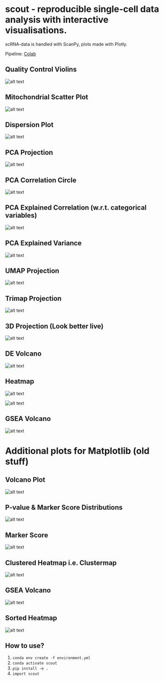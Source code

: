 # scout - reproducible single-cell data analysis with interactive visualisations.

scRNA-data is handled with ScanPy, plots made with Plotly.

Pipeline: [Colab](https://colab.research.google.com/drive/1qSTiDNZSUnKlgyuTNfLeLR9TIGKJY1cp?usp=sharing)

## Quality Control Violins
![alt text](https://github.com/lutrarutra/scout/blob/main/figures/qc_violin.png?raw=true)

## Mitochondrial Scatter Plot
![alt text](https://github.com/lutrarutra/scout/blob/main/figures/mt_plot.png?raw=true)

## Dispersion Plot
![alt text](https://github.com/lutrarutra/scout/blob/main/figures/dispersion_plot.png?raw=true)

## PCA Projection
![alt text](https://github.com/lutrarutra/scout/blob/main/figures/pca_projection_plot.png?raw=true)

## PCA Correlation Circle
![alt text](https://github.com/lutrarutra/scout/blob/main/figures/pca_corr_circle.png?raw=true)

## PCA Explained Correlation (w.r.t. categorical variables)
![alt text](https://github.com/lutrarutra/scout/blob/main/figures/pca_explain_corr.png?raw=true)

## PCA Explained Variance
![alt text](https://github.com/lutrarutra/scout/blob/main/figures/pca_explain_var.png?raw=true)

## UMAP Projection
![alt text](https://github.com/lutrarutra/scout/blob/main/figures/umap_projection.png?raw=true)

## Trimap Projection
![alt text](https://github.com/lutrarutra/scout/blob/main/figures/trimap_projection.png?raw=true)

## 3D Projection (Look better live)
![alt text](https://github.com/lutrarutra/scout/blob/main/figures/trimap_3d_projection.png?raw=true)

## DE Volcano
![alt text](https://github.com/lutrarutra/scout/blob/main/figures/de_volcano.png?raw=true)

## Heatmap
![alt text](https://github.com/lutrarutra/scout/blob/main/figures/heatmap1.png?raw=true)

![alt text](https://github.com/lutrarutra/scout/blob/main/figures/heatmap2.png?raw=true)

## GSEA Volcano
![alt text](https://github.com/lutrarutra/scout/blob/main/figures/gsea_volcano.png?raw=true)


# Additional plots for Matplotlib (old stuff)

## Volcano Plot
![alt text](https://github.com/lutrarutra/scout/blob/main/figures/matplotlib/volcano.png?raw=true)

## P-value & Marker Score Distributions
![alt text](https://github.com/lutrarutra/scout/blob/main/figures/matplotlib/score_distributions.png?raw=true)

## Marker Score
![alt text](https://github.com/lutrarutra/scout/blob/main/figures/matplotlib/scores.png?raw=true)

## Clustered Heatmap i.e. Clustermap
![alt text](https://github.com/lutrarutra/scout/blob/main/figures/matplotlib/clustermap.png?raw=true)

## GSEA Volcano
![alt text](https://github.com/lutrarutra/scout/blob/main/figures/matplotlib/gsea_volcano.png?raw=true)

## Sorted Heatmap
![alt text](https://github.com/lutrarutra/scout/blob/main/figures/matplotlib/heatmap.png?raw=true)

## How to use?
  1. `conda env create -f environment.yml`
  2. `conda activate scout`
  3. `pip install -e .`
  4. `import scout`
